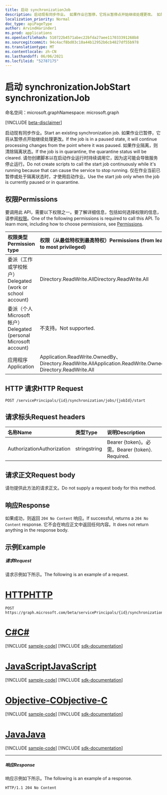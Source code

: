 ```yaml
---
title: 启动 synchronizationJob
description: 启动现有同步作业。 如果作业已暂停，它将从暂停点开始继续处理更改。 如果作业隔离，则清除隔离状态。
localization_priority: Normal
doc_type: apiPageType
author: ArvindHarinder1
ms.prod: applications
ms.openlocfilehash: 510722b4571abec22bfda27aee117033391268b8
ms.sourcegitcommit: 94c4acf8bd03c10a44b12952b6cb4827df55b978
ms.translationtype: MT
ms.contentlocale: zh-CN
ms.lasthandoff: 06/06/2021
ms.locfileid: "52787175"
---
```

# <a name="start-synchronizationjob"></a><span data-ttu-id="ffb76-105">启动 synchronizationJob</span><span class="sxs-lookup"><span data-stu-id="ffb76-105">Start synchronizationJob</span></span>

<span data-ttu-id="ffb76-106">命名空间：microsoft.graph</span><span class="sxs-lookup"><span data-stu-id="ffb76-106">Namespace: microsoft.graph</span></span>

[!INCLUDE [beta-disclaimer](../../includes/beta-disclaimer.md)]

<span data-ttu-id="ffb76-107">启动现有同步作业。</span><span class="sxs-lookup"><span data-stu-id="ffb76-107">Start an existing synchronization job.</span></span> <span data-ttu-id="ffb76-108">如果作业已暂停，它将从暂停点开始继续处理更改。</span><span class="sxs-lookup"><span data-stu-id="ffb76-108">If the job is in a paused state, it will continue processing changes from the point where it was paused.</span></span> <span data-ttu-id="ffb76-109">如果作业隔离，则清除隔离状态。</span><span class="sxs-lookup"><span data-stu-id="ffb76-109">If the job is in quarantine, the quarantine status will be cleared.</span></span> <span data-ttu-id="ffb76-110">请勿创建脚本以在启动作业运行时持续调用它，因为这可能会导致服务停止运行。</span><span class="sxs-lookup"><span data-stu-id="ffb76-110">Do not create scripts to call the start job continuously while it's running because that can cause the service to stop running.</span></span> <span data-ttu-id="ffb76-111">仅在作业当前已暂停或处于隔离状态时，才使用启动作业。</span><span class="sxs-lookup"><span data-stu-id="ffb76-111">Use the start job only when the job is currently paused or in quarantine.</span></span> 

## <a name="permissions"></a><span data-ttu-id="ffb76-112">权限</span><span class="sxs-lookup"><span data-stu-id="ffb76-112">Permissions</span></span>
<span data-ttu-id="ffb76-p103">要调用此 API，需要以下权限之一。要了解详细信息，包括如何选择权限的信息，请参阅[权限](/graph/permissions-reference)。</span><span class="sxs-lookup"><span data-stu-id="ffb76-p103">One of the following permissions is required to call this API. To learn more, including how to choose permissions, see [Permissions](/graph/permissions-reference).</span></span>

|<span data-ttu-id="ffb76-115">权限类型</span><span class="sxs-lookup"><span data-stu-id="ffb76-115">Permission type</span></span>                        | <span data-ttu-id="ffb76-116">权限（从最低特权到最高特权）</span><span class="sxs-lookup"><span data-stu-id="ffb76-116">Permissions (from least to most privileged)</span></span>              |
|:--------------------------------------|:---------------------------------------------------------|
|<span data-ttu-id="ffb76-117">委派（工作或学校帐户）</span><span class="sxs-lookup"><span data-stu-id="ffb76-117">Delegated (work or school account)</span></span>     |<span data-ttu-id="ffb76-118">Directory.ReadWrite.All</span><span class="sxs-lookup"><span data-stu-id="ffb76-118">Directory.ReadWrite.All</span></span>  |
|<span data-ttu-id="ffb76-119">委派（个人 Microsoft 帐户）</span><span class="sxs-lookup"><span data-stu-id="ffb76-119">Delegated (personal Microsoft account)</span></span> |<span data-ttu-id="ffb76-120">不支持。</span><span class="sxs-lookup"><span data-stu-id="ffb76-120">Not supported.</span></span> |
|<span data-ttu-id="ffb76-121">应用程序</span><span class="sxs-lookup"><span data-stu-id="ffb76-121">Application</span></span>                            |<span data-ttu-id="ffb76-122">Application.ReadWrite.OwnedBy、Directory.ReadWrite.All</span><span class="sxs-lookup"><span data-stu-id="ffb76-122">Application.ReadWrite.OwnedBy, Directory.ReadWrite.All</span></span> | 

## <a name="http-request"></a><span data-ttu-id="ffb76-123">HTTP 请求</span><span class="sxs-lookup"><span data-stu-id="ffb76-123">HTTP Request</span></span>
<!-- { "blockType": "ignored" } -->
```http
POST /servicePrincipals/{id}/synchronization/jobs/{jobId}/start
```

## <a name="request-headers"></a><span data-ttu-id="ffb76-124">请求标头</span><span class="sxs-lookup"><span data-stu-id="ffb76-124">Request headers</span></span>

| <span data-ttu-id="ffb76-125">名称</span><span class="sxs-lookup"><span data-stu-id="ffb76-125">Name</span></span>           | <span data-ttu-id="ffb76-126">类型</span><span class="sxs-lookup"><span data-stu-id="ffb76-126">Type</span></span>    | <span data-ttu-id="ffb76-127">说明</span><span class="sxs-lookup"><span data-stu-id="ffb76-127">Description</span></span>|
|:---------------|:--------|:-----------|
| <span data-ttu-id="ffb76-128">Authorization</span><span class="sxs-lookup"><span data-stu-id="ffb76-128">Authorization</span></span>  | <span data-ttu-id="ffb76-129">string</span><span class="sxs-lookup"><span data-stu-id="ffb76-129">string</span></span>  | <span data-ttu-id="ffb76-p104">Bearer {token}。必需。</span><span class="sxs-lookup"><span data-stu-id="ffb76-p104">Bearer {token}. Required.</span></span> |

## <a name="request-body"></a><span data-ttu-id="ffb76-132">请求正文</span><span class="sxs-lookup"><span data-stu-id="ffb76-132">Request body</span></span>

<span data-ttu-id="ffb76-133">请勿提供此方法的请求正文。</span><span class="sxs-lookup"><span data-stu-id="ffb76-133">Do not supply a request body for this method.</span></span> 

## <a name="response"></a><span data-ttu-id="ffb76-134">响应</span><span class="sxs-lookup"><span data-stu-id="ffb76-134">Response</span></span>

<span data-ttu-id="ffb76-135">如果成功，则返回 `204 No Content` 响应。</span><span class="sxs-lookup"><span data-stu-id="ffb76-135">If successful, returns a `204 No Content` response.</span></span> <span data-ttu-id="ffb76-136">它不会在响应正文中返回任何内容。</span><span class="sxs-lookup"><span data-stu-id="ffb76-136">It does not return anything in the response body.</span></span>

## <a name="example"></a><span data-ttu-id="ffb76-137">示例</span><span class="sxs-lookup"><span data-stu-id="ffb76-137">Example</span></span>

##### <a name="request"></a><span data-ttu-id="ffb76-138">请求</span><span class="sxs-lookup"><span data-stu-id="ffb76-138">Request</span></span>
<span data-ttu-id="ffb76-139">请求示例如下所示。</span><span class="sxs-lookup"><span data-stu-id="ffb76-139">The following is an example of a request.</span></span>

# <a name="http"></a>[<span data-ttu-id="ffb76-140">HTTP</span><span class="sxs-lookup"><span data-stu-id="ffb76-140">HTTP</span></span>](#tab/http)
<!-- {
  "blockType": "request",
  "name": "synchronizationjob_start"
}-->
```http
POST https://graph.microsoft.com/beta/servicePrincipals/{id}/synchronization/jobs/{jobId}/start
```
# <a name="c"></a>[<span data-ttu-id="ffb76-141">C#</span><span class="sxs-lookup"><span data-stu-id="ffb76-141">C#</span></span>](#tab/csharp)
[!INCLUDE [sample-code](../includes/snippets/csharp/synchronizationjob-start-csharp-snippets.md)]
[!INCLUDE [sdk-documentation](../includes/snippets/snippets-sdk-documentation-link.md)]

# <a name="javascript"></a>[<span data-ttu-id="ffb76-142">JavaScript</span><span class="sxs-lookup"><span data-stu-id="ffb76-142">JavaScript</span></span>](#tab/javascript)
[!INCLUDE [sample-code](../includes/snippets/javascript/synchronizationjob-start-javascript-snippets.md)]
[!INCLUDE [sdk-documentation](../includes/snippets/snippets-sdk-documentation-link.md)]

# <a name="objective-c"></a>[<span data-ttu-id="ffb76-143">Objective-C</span><span class="sxs-lookup"><span data-stu-id="ffb76-143">Objective-C</span></span>](#tab/objc)
[!INCLUDE [sample-code](../includes/snippets/objc/synchronizationjob-start-objc-snippets.md)]
[!INCLUDE [sdk-documentation](../includes/snippets/snippets-sdk-documentation-link.md)]

# <a name="java"></a>[<span data-ttu-id="ffb76-144">Java</span><span class="sxs-lookup"><span data-stu-id="ffb76-144">Java</span></span>](#tab/java)
[!INCLUDE [sample-code](../includes/snippets/java/synchronizationjob-start-java-snippets.md)]
[!INCLUDE [sdk-documentation](../includes/snippets/snippets-sdk-documentation-link.md)]

---


##### <a name="response"></a><span data-ttu-id="ffb76-145">响应</span><span class="sxs-lookup"><span data-stu-id="ffb76-145">Response</span></span>
<span data-ttu-id="ffb76-146">响应示例如下所示。</span><span class="sxs-lookup"><span data-stu-id="ffb76-146">The following is an example of a response.</span></span>
<!-- {
  "blockType": "response"
} -->
```http
HTTP/1.1 204 No Content
```

<!-- uuid: 8fcb5dbc-d5aa-4681-8e31-b001d5168d79
2015-10-25 14:57:30 UTC -->
<!--
{
  "type": "#page.annotation",
  "description": "synchronizationJob: start",
  "keywords": "",
  "section": "documentation",
  "tocPath": "",
  "suppressions": [
  ]
}
-->


